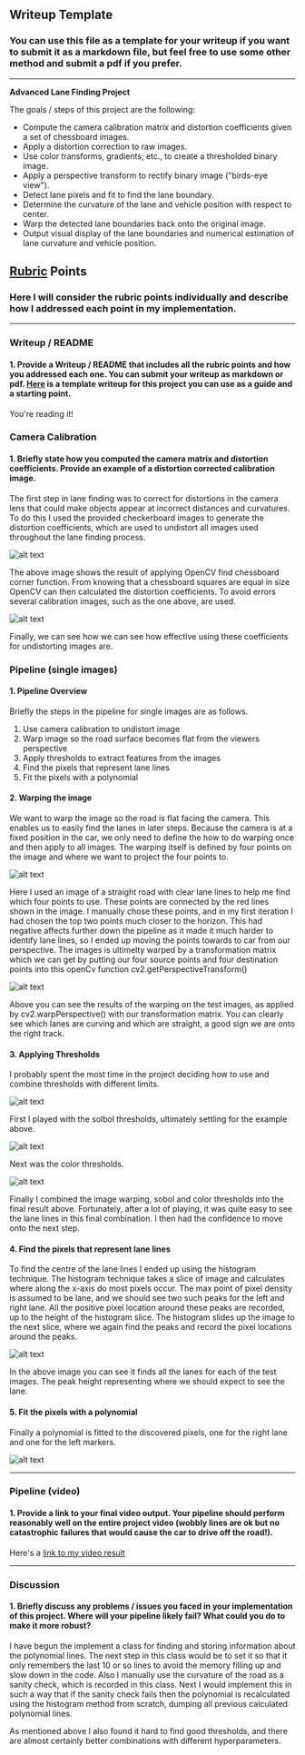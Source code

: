 ## Writeup Template

### You can use this file as a template for your writeup if you want to submit it as a markdown file, but feel free to use some other method and submit a pdf if you prefer.

---

**Advanced Lane Finding Project**

The goals / steps of this project are the following:

* Compute the camera calibration matrix and distortion coefficients given a set of chessboard images.
* Apply a distortion correction to raw images.
* Use color transforms, gradients, etc., to create a thresholded binary image.
* Apply a perspective transform to rectify binary image ("birds-eye view").
* Detect lane pixels and fit to find the lane boundary.
* Determine the curvature of the lane and vehicle position with respect to center.
* Warp the detected lane boundaries back onto the original image.
* Output visual display of the lane boundaries and numerical estimation of lane curvature and vehicle position.

[//]: # (Image References)

[image1]: ./examples/undistort.png "undistort"
[image2]: ./examples/find_corners.png "find_corners"
[image3]: ./examples/warp_area.png "warp_area"
[image4]: ./examples/warp_result.png "warp_result"
[image5]: ./examples/sobel_result.png "sobel_result"
[image6]: ./examples/color_result.png "color_result"
[image7]: ./examples/combined.png "combined"
[image8]: ./examples/histograms.png "histograms"
[image9]: ./examples/poly_fit.png "poly_fit"
[video1]: ./examples/test.mp4 "Video"

## [Rubric](https://review.udacity.com/#!/rubrics/571/view) Points

### Here I will consider the rubric points individually and describe how I addressed each point in my implementation.  

---

### Writeup / README

#### 1. Provide a Writeup / README that includes all the rubric points and how you addressed each one.  You can submit your writeup as markdown or pdf.  [Here](https://github.com/udacity/CarND-Advanced-Lane-Lines/blob/master/writeup_template.md) is a template writeup for this project you can use as a guide and a starting point.  

You're reading it!

### Camera Calibration

#### 1. Briefly state how you computed the camera matrix and distortion coefficients. Provide an example of a distortion corrected calibration image.

The first step in lane finding was to correct for distortions in the camera lens that could make objects appear at incorrect distances and curvatures. To do this I used the provided checkerboard images to generate the distortion coefficients, which are used to undistort all images used throughout the lane finding process. 

![alt text][image2]

The above image shows the result of applying OpenCV find chessboard corner function. From knowing that a chessboard squares are equal in size OpenCV can then calculated the distortion coefficients. To avoid errors several calibration images, such as the one above, are used.

![alt text][image1]

Finally, we can see how we can see how effective using these coefficients for undistorting images are.


### Pipeline (single images)

#### 1. Pipeline Overview

Briefly the steps in the pipeline for single images are as follows.
1. Use camera calibration to undistort image
2. Warp image so the road surface becomes flat from the viewers perspective
3. Apply thresholds to extract features from the images
4. Find the pixels that represent lane lines
5. Fit the pixels with a polynomial

#### 2. Warping the image

We want to warp the image so the road is flat facing the camera. This enables us to easily find the lanes in later steps. Because the camera is at a fixed position in the car, we only need to define the how to do warping once and then apply to all images. The warping itself is defined by four points on the image and where we want to project the four points to.

![alt text][image3]

Here I used an image of a straight road with clear lane lines to help me find which four points to use. These points are connected by the red lines shown in the image. I manually chose these points, and in my first iteration I had chosen the top two points much closer to the horizon. This had negative affects further down the pipeline as it made it much harder to identify lane lines, so I ended up moving the points towards to car from our perspective. The images is ultimelty warped by a transformation matrix which we can get by putting our four source points and four destination points into this openCv function cv2.getPerspectiveTransform()

![alt text][image4]

Above you can see the results of the warping on the test images, as applied by cv2.warpPerspective() with our transformation matrix. You can clearly see which lanes are curving and which are straight, a good sign we are onto the right track.


#### 3. Applying Thresholds 

I probably spent the most time in the project deciding how to use and combine thresholds with different limits.

![alt text][image5]

First I played with the solbol thresholds, ultimately settling for the example above.

![alt text][image6]

Next was the color thresholds.

![alt text][image7]

Finally I combined the image warping, sobol and color thresholds into the final result above. Fortunately, after a lot of playing, it was quite easy to see the lane lines in this final combination. I then had the confidence to move onto the next step. 


#### 4. Find the pixels that represent lane lines

To find the centre of the lane lines I ended up using the histogram technique. The histogram technique takes a slice of image and calculates where along the x-axis do most pixels occur. The max point of pixel density is assumed to be lane, and we should see two such peaks for the left and right lane. All the positive pixel location around these peaks are recorded,  up to the height of the histogram slice. The histogram slides up the image to the next slice, where we again find the peaks and record the pixel locations around the peaks.

![alt text][image8]

In the above image you can see it finds all the lanes for each of the test images. The peak height representing where we should expect to see the lane.

#### 5. Fit the pixels with a polynomial

Finally a polynomial is fitted to the discovered pixels, one for the right lane and one for the left markers. 

![alt text][image9]

---

### Pipeline (video)

#### 1. Provide a link to your final video output.  Your pipeline should perform reasonably well on the entire project video (wobbly lines are ok but no catastrophic failures that would cause the car to drive off the road!).

Here's a [link to my video result](./examples/test.mp4)

---

### Discussion

#### 1. Briefly discuss any problems / issues you faced in your implementation of this project.  Where will your pipeline likely fail?  What could you do to make it more robust?

I have begun the implement a class for finding and storing information about the polynomial lines. The next step in this class would be to set it so that it only remembers the last 10 or so lines to avoid the memory filling up and slow down in the code. Also I manually use the curvature of the road as a sanity check, which is recorded in this class. Next I would implement this in such a way that if the sanity check fails then the polynomial is recalculated using the histogram method from scratch, dumping all previous calculated polynomial lines. 

As mentioned above I also found it hard to find good thresholds, and there are almost certainly better combinations with different hyperparameters.
